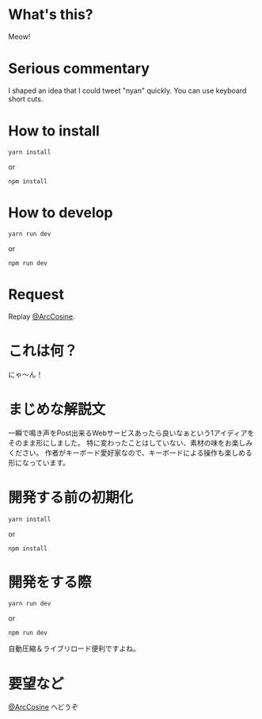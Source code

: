 # What's this?

Meow!

# Serious commentary


I shaped an idea that I could tweet "nyan" quickly.
You can use keyboard short cuts.


# How to install

    yarn install

or

    npm install


# How to develop

    yarn run dev

or

    npm run dev

# Request


Replay [@ArcCosine](https://twitter.com/ArcCosine).



# これは何？


にゃ～ん！


# まじめな解説文


一瞬で鳴き声をPost出来るWebサービスあったら良いなぁという1アイディアをそのまま形にしました。
特に変わったことはしていない、素材の味をお楽しみください。
作者がキーボード愛好家なので、キーボードによる操作も楽しめる形になっています。


# 開発する前の初期化

    yarn install

or

    npm install


# 開発をする際

    yarn run dev

or

    npm run dev


自動圧縮＆ライブリロード便利ですよね。


# 要望など

[@ArcCosine](https://twitter.com/ArcCosine) へどうぞ


